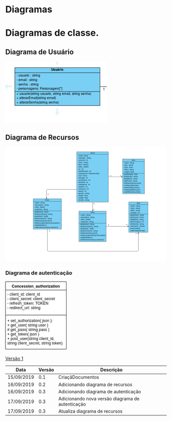 # Diagramas

# Diagramas de classe.

## Diagrama de Usuário

![diagrama de classe ](../img/diagramas_de_classe/UML_usuario.jpg)


## Diagrama de Recursos

![diagrama de classe ](../img/diagramas_de_classe/UML_recursos_V2.png)

### Diagrama de autenticação

![ Versão 2 ](../img/diagramas_de_classe/UML_autenticacao_2.png)

[ Versão 1 ](../img/diagramas_de_classe/UML_autenticacao.png)


|**Data**|**Versão**|**Descrição**|
|--|--|--|
|15/09/2019|0.1|CriaçãDocumentos|
|16/09/2019|0.2|Adicionando diagrama de recursos|
|16/09/2019|0.3|Adicionando diagrama de autenticação|
|17/09/2019|0.3|Adicionando nova versão diagrama de autenticação|
|17/09/2019|0.3|Atualiza diagrama de recursos|

